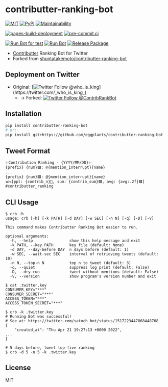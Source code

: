 # contributter-ranking-bot

[![MIT](
  https://img.shields.io/badge/license-MIT-blue.svg?style=flat
)](
  https://github.com/eggplants/contributter-ranking-bot/blob/main/LICENSE
) [![PyPI](
  https://img.shields.io/pypi/v/contributter-ranking-bot?color=blue
)](
  https://pypi.org/project/contributter-ranking-bot/
) [![Maintainability](
  https://api.codeclimate.com/v1/badges/8e7faa6da2e464a07b4e/maintainability
)](
  https://codeclimate.com/github/eggplants/contributter-ranking-bot/maintainability
)

[![pages-build-deployment](
  https://github.com/eggplants/contributter-ranking-bot/actions/workflows/pages/pages-build-deployment/badge.svg
)](
  https://github.com/eggplants/contributter-ranking-bot/actions/workflows/pages/pages-build-deployment
) [![pre-commit.ci](
  https://results.pre-commit.ci/badge/github/eggplants/contributter-ranking-bot/main.svg
)](
  https://results.pre-commit.ci/latest/github/eggplants/contributter-ranking-bot/main
)

[![Run Bot for test](
  https://github.com/eggplants/contributter-ranking-bot/actions/workflows/cron_test.yml/badge.svg
)](
  https://github.com/eggplants/contributter-ranking-bot/actions/workflows/cron_test.yml
) [![Run Bot](
  https://github.com/eggplants/contributter-ranking-bot/actions/workflows/cron.yml/badge.svg
)](
  https://github.com/eggplants/contributter-ranking-bot/actions/workflows/run.yml
) [![Release Package](
  https://github.com/eggplants/contributter-ranking-bot/actions/workflows/release.yml/badge.svg
)](
  https://github.com/eggplants/contributter-ranking-bot/actions/workflows/release.yml
)

- [Contributter](https://contributter.potato4d.me/) Ranking Bot for Twitter
- Forked from [shuntatakemoto/contributter-ranking-bot](https://github.com/shuntatakemoto/contributter-ranking-bot)

## Deployment on Twitter

- Original: [![Twitter Follow @who_is_king](https://img.shields.io/twitter/follow/_who_is_king_)](https://twitter.com/_who_is_king_)
  - → Forked: [![Twitter Follow @ContribRankBot](https://img.shields.io/twitter/follow/ContribRankBot)](https://twitter.com/ContribRankBot)

## Installation

```sh
pip install contributter-ranking-bot
# or:
pip install git+https://github.com/eggplants/contributter-ranking-bot
```

## Tweet Format

```txt
✨Contribution Ranking - {YYYY/MM/DD}✨
{prefix} {num}🟩: @{mention_interrupt}{name}
...
{prefix} {num}🟩: @{mention_interrupt}{name}
📊<[ppl: {contrib_n}👤, sum: {contrib_sum}🟩, avg: {avg:.2f}🟩]
#contributter_ranking
```

## CLI Usage

```shellsession
$ crb -h
usage: crb [-h] [-k PATH] [-d DAY] [-w SEC] [-n N] [-q] [-D] [-V]

This command makes Contributter Ranking Bot easier to run.

optional arguments:
  -h, --help                show this help message and exit
  -k PATH, --key PATH       key file (default: None)
  -d DAY, --day-before DAY  n days before (default: 1)
  -w SEC, --wait-sec SEC    interval of retrieving tweets (default: 10)
  -n N, --top-n N           top n to tweet (default: 3)
  -q, --quiet               suppress log print (default: False)
  -D, --dry-run             tweet without mentions (default: False)
  -V, --version             show program's version number and exit

$ cat .twitter.key
CONSUMER_KEY="***"
CONSUMER_SECRET="***"
ACCESS_TOKEN="***"
ACCESS_TOKEN_SECRET="***"

$ crb -k .twitter.key
# Running Bot was successful!
# See at: https://twitter.com/satoch_bot/status/1517223447868448768
{
    "created_at": "Thu Apr 21 19:27:13 +0000 2022",
...
}

# 5 days before, tweet top-five ranking
$ crb -d 5 -n 5 -k .twitter.key
```

## License

MIT

